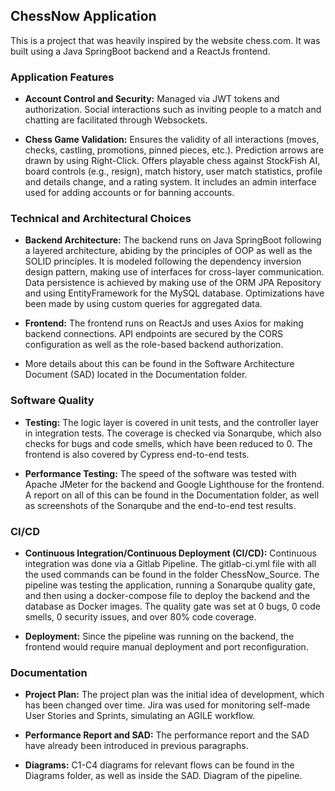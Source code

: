 ## ChessNow Application

This is a project that was heavily inspired by the website <link>chess.com</link>. It was built using a Java SpringBoot backend and a ReactJs frontend.

### Application Features

- **Account Control and Security:** Managed via JWT tokens and authorization. Social interactions such as inviting people to a match and chatting are facilitated through Websockets.
  
- **Chess Game Validation:** Ensures the validity of all interactions (moves, checks, castling, promotions, pinned pieces, etc.). Prediction arrows are drawn by using Right-Click. Offers playable chess against StockFish AI, board controls (e.g., resign), match history, user match statistics, profile and details change, and a rating system. It includes an admin interface used for adding accounts or for banning accounts.

### Technical and Architectural Choices

- **Backend Architecture:** The backend runs on Java SpringBoot following a layered architecture, abiding by the principles of OOP as well as the SOLID principles. It is modeled following the dependency inversion design pattern, making use of interfaces for cross-layer communication. Data persistence is achieved by making use of the ORM JPA Repository and using EntityFramework for the MySQL database. Optimizations have been made by using custom queries for aggregated data.

- **Frontend:** The frontend runs on ReactJs and uses Axios for making backend connections. API endpoints are secured by the CORS configuration as well as the role-based backend authorization. 

- More details about this can be found in the Software Architecture Document (SAD) located in the Documentation folder.

### Software Quality

- **Testing:** The logic layer is covered in unit tests, and the controller layer in integration tests. The coverage is checked via Sonarqube, which also checks for bugs and code smells, which have been reduced to 0. The frontend is also covered by Cypress end-to-end tests.

- **Performance Testing:** The speed of the software was tested with Apache JMeter for the backend and Google Lighthouse for the frontend. A report on all of this can be found in the Documentation folder, as well as screenshots of the Sonarqube and the end-to-end test results.

### CI/CD

- **Continuous Integration/Continuous Deployment (CI/CD):** Continuous integration was done via a Gitlab Pipeline. The gitlab-ci.yml file with all the used commands can be found in the folder ChessNow_Source. The pipeline was testing the application, running a Sonarqube quality gate, and then using a docker-compose file to deploy the backend and the database as Docker images. The quality gate was set at 0 bugs, 0 code smells, 0 security issues, and over 80% code coverage.

- **Deployment:** Since the pipeline was running on the backend, the frontend would require manual deployment and port reconfiguration.

### Documentation

- **Project Plan:** The project plan was the initial idea of development, which has been changed over time. Jira was used for monitoring self-made User Stories and Sprints, simulating an AGILE workflow.

- **Performance Report and SAD:** The performance report and the SAD have already been introduced in previous paragraphs.

- **Diagrams:** C1-C4 diagrams for relevant flows can be found in the Diagrams folder, as well as inside the SAD. Diagram of the pipeline.
